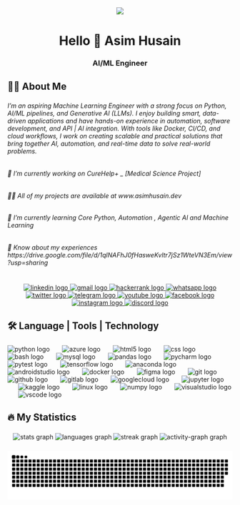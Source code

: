 <div align="center">
  <img height="349" src="https://camo.githubusercontent.com/99ecf5f5b85b87a20b05c27c35097010d8b608df1d69a979b683c42b52d22081/68747470733a2f2f6d656469612e6c6963646e2e636f6d2f646d732f696d6167652f443444313241514531696f504f466f4e5643772f61727469636c652d636f7665725f696d6167652d736872696e6b5f3630305f323030302f302f313637393038333734383034363f653d3231343734383336343726763d6265746126743d367041666236664f334749307558734c6d7a4b716c5a4e746c7638465a72737756514f44482d7072427659"  />
</div>

###

<h1 align="center">Hello 👋 Asim Husain</h1>

###

<h3 align="center">AI/ML Engineer</h3>

###

<h2 align="left">👩‍💻  About Me</h2>

###

<h6 align="left">I’m an aspiring Machine Learning Engineer with a strong focus on Python, AI/ML pipelines, and Generative AI (LLMs). I enjoy building smart, data-driven applications and have hands-on experience in automation, software development, and API | AI integration. With tools like Docker, CI/CD, and cloud workflows, I work on creating scalable and practical solutions that bring together AI, automation, and real-time data to solve real-world problems.</h6>

###

<h6 align="left">🔭 I’m currently working on CureHelp+ _ [Medical Science Project]</h6>

###

<h6 align="left">👨‍💻 All of my projects are available at www.asimhusain.dev</h6>

###

<h6 align="left">🌱 I’m currently learning Core Python, Automation , Agentic AI and Machine Learning</h6>

###

<h6 align="left">📄 Know about my experiences https://drive.google.com/file/d/1qlNAFhJ0fHasweKvltr7jSz1WteVN3Em/view?usp=sharing</h6>

###

<h1 align="left"></h1>

###

<div align="center">
  <a href="https://www.linkedin.com/in/asimhusain1-ai" target="_blank">
    <img src="https://raw.githubusercontent.com/maurodesouza/profile-readme-generator/master/src/assets/icons/social/linkedin/default.svg" width="45" height="25" alt="linkedin logo"  />
  </a>
  <a href="mailto:studyboyasim01@gmail.com" target="_blank">
    <img src="https://raw.githubusercontent.com/maurodesouza/profile-readme-generator/master/src/assets/icons/social/gmail/default.svg" width="45" height="25" alt="gmail logo"  />
  </a>
  <a href="href="https://www.leetcode.com/asimhusain01" target="_blank">
    <img src="https://raw.githubusercontent.com/maurodesouza/profile-readme-generator/master/src/assets/icons/social/hackerrank/default.svg" width="45" height="25" alt="hackerrank logo"  />
  </a>
  <a href="https://wa.me/917310647227" target="_blank">
    <img src="https://raw.githubusercontent.com/maurodesouza/profile-readme-generator/master/src/assets/icons/social/whatsapp/default.svg" width="45" height="25" alt="whatsapp logo"  />
  </a>
  <a href="https://twitter.com/a_simhusain" target="_blank">
    <img src="https://raw.githubusercontent.com/maurodesouza/profile-readme-generator/master/src/assets/icons/social/twitter/default.svg" width="45" height="25" alt="twitter logo"  />
  </a>
  <a href="https://t.me/whitelittlefoxx" target="_blank">
    <img src="https://raw.githubusercontent.com/maurodesouza/profile-readme-generator/master/src/assets/icons/social/telegram/default.svg" width="45" height="25" alt="telegram logo"  />
  </a>
  <a href="https://www.youtube.com/channel/UC6xOXS_ZLfbEOIUJyWds8gA" target="_blank">
    <img src="https://raw.githubusercontent.com/maurodesouza/profile-readme-generator/master/src/assets/icons/social/youtube/default.svg" width="45" height="25" alt="youtube logo"  />
  </a>
  <a href="https://fb.com/cryptofoxx" target="_blank">
    <img src="https://raw.githubusercontent.com/maurodesouza/profile-readme-generator/master/src/assets/icons/social/facebook/default.svg" width="45" height="25" alt="facebook logo"  />
  </a>
  <a href="https://instagram.com/_asim__husain_" target="_blank">
    <img src="https://raw.githubusercontent.com/maurodesouza/profile-readme-generator/master/src/assets/icons/social/instagram/default.svg" width="45" height="25" alt="instagram logo"  />
  </a>
  <a href="https://discord.com/users/a_simhusain" target="_blank">
    <img src="https://raw.githubusercontent.com/maurodesouza/profile-readme-generator/master/src/assets/icons/social/discord/default.svg" width="45" height="25" alt="discord logo"  />
  </a>
</div>

###

<p align="left"></p>

###

<h2 align="left">🛠 Language | Tools | Technology</h2>

###

<div align="left">
  <img src="https://cdn.jsdelivr.net/gh/devicons/devicon/icons/python/python-original.svg" height="25" alt="python logo"  />
  <img width="20" />
  <img src="https://cdn.jsdelivr.net/gh/devicons/devicon/icons/azure/azure-original.svg" height="25" alt="azure logo"  />
  <img width="20" />
  <img src="https://skillicons.dev/icons?i=html" height="25" alt="html5 logo"  />
  <img width="20" />
  <img src="https://cdn.jsdelivr.net/gh/devicons/devicon/icons/css3/css3-original.svg" height="25" alt="css logo"  />
  <img width="20" />
  <img src="https://cdn.jsdelivr.net/gh/devicons/devicon/icons/bash/bash-original.svg" height="25" alt="bash logo"  />
  <img width="20" />
  <img src="https://cdn.jsdelivr.net/gh/devicons/devicon/icons/mysql/mysql-original.svg" height="25" alt="mysql logo"  />
  <img width="20" />
  <img src="https://cdn.jsdelivr.net/gh/devicons/devicon/icons/pandas/pandas-original.svg" height="25" alt="pandas logo"  />
  <img width="20" />
  <img src="https://cdn.jsdelivr.net/gh/devicons/devicon/icons/pycharm/pycharm-original.svg" height="25" alt="pycharm logo"  />
  <img width="20" />
  <img src="https://cdn.jsdelivr.net/gh/devicons/devicon/icons/pytest/pytest-original.svg" height="25" alt="pytest logo"  />
  <img width="20" />
  <img src="https://cdn.jsdelivr.net/gh/devicons/devicon/icons/tensorflow/tensorflow-original.svg" height="25" alt="tensorflow logo"  />
  <img width="20" />
  <img src="https://cdn.jsdelivr.net/gh/devicons/devicon/icons/anaconda/anaconda-original.svg" height="25" alt="anaconda logo"  />
  <img width="20" />
  <img src="https://cdn.jsdelivr.net/gh/devicons/devicon/icons/androidstudio/androidstudio-original.svg" height="25" alt="androidstudio logo"  />
  <img width="20" />
  <img src="https://cdn.jsdelivr.net/gh/devicons/devicon/icons/docker/docker-original.svg" height="25" alt="docker logo"  />
  <img width="20" />
  <img src="https://cdn.jsdelivr.net/gh/devicons/devicon/icons/figma/figma-original.svg" height="25" alt="figma logo"  />
  <img width="20" />
  <img src="https://cdn.jsdelivr.net/gh/devicons/devicon/icons/git/git-original.svg" height="25" alt="git logo"  />
  <img width="20" />
  <img src="https://cdn.jsdelivr.net/gh/devicons/devicon/icons/github/github-original.svg" height="25" alt="github logo"  />
  <img width="20" />
  <img src="https://cdn.jsdelivr.net/gh/devicons/devicon/icons/gitlab/gitlab-original.svg" height="25" alt="gitlab logo"  />
  <img width="20" />
  <img src="https://cdn.jsdelivr.net/gh/devicons/devicon/icons/googlecloud/googlecloud-original.svg" height="25" alt="googlecloud logo"  />
  <img width="20" />
  <img src="https://cdn.jsdelivr.net/gh/devicons/devicon/icons/jupyter/jupyter-original.svg" height="25" alt="jupyter logo"  />
  <img width="20" />
  <img src="https://cdn.jsdelivr.net/gh/devicons/devicon/icons/kaggle/kaggle-original.svg" height="25" alt="kaggle logo"  />
  <img width="20" />
  <img src="https://cdn.jsdelivr.net/gh/devicons/devicon/icons/linux/linux-original.svg" height="25" alt="linux logo"  />
  <img width="20" />
  <img src="https://cdn.jsdelivr.net/gh/devicons/devicon/icons/numpy/numpy-original.svg" height="25" alt="numpy logo"  />
  <img width="20" />
  <img src="https://cdn.jsdelivr.net/gh/devicons/devicon/icons/visualstudio/visualstudio-plain.svg" height="25" alt="visualstudio logo"  />
  <img width="20" />
  <img src="https://cdn.jsdelivr.net/gh/devicons/devicon/icons/vscode/vscode-original.svg" height="25" alt="vscode logo"  />
</div>

###

<p align="left"></p>

###

<h2 align="left">🔥   My Statistics</h2>

###

<div align="center">
  <img src="https://github-readme-stats.vercel.app/api?username=asimhusain-ai&hide_title=false&hide_rank=false&show_icons=true&include_all_commits=false&count_private=true&disable_animations=false&theme=react&locale=en&hide_border=false&order=1&custom_title=Github%20Statistics" height="245" alt="stats graph"  />
  <img src="https://github-readme-stats.vercel.app/api/top-langs?username=asimhusain-ai&locale=en&hide_title=false&layout=compact&card_width=320&langs_count=10&theme=radical&hide_border=true&order=2&custom_title=L%20A%20N%20G%20U%20A%20G%20E%20S" height="193" alt="languages graph"  />
  <img src="https://streak-stats.demolab.com?user=asimhusain-ai&locale=en&mode=daily&theme=dark&hide_border=true&border_radius=25&order=3" height="200" alt="streak graph"  />
  <img src="https://github-readme-activity-graph.vercel.app/graph?username=asimhusain-ai&custom_title=C%20O%20N%20T%20R%20I%20B%20U%20T%20I%20O%20N%20S&theme=one-dark&radius=16" height="200" alt="activity-graph graph"  />
</div>

###

<div align="center" bis_skin_checked="1">
    <picture align="center">
      <source media="(prefers-color-scheme: dark)" srcset="https://raw.githubusercontent.com/asimhusain-ai/asimhusain-ai/refs/heads/main/github-user-contribution.svg">
      <source media="(prefers-color-scheme: light)" srcset="https://raw.githubusercontent.com/asimhusain-ai/asimhusain-ai/refs/heads/main/github-user-contribution.svg">
      <img alt="github contribution grid snake animation" src="https://raw.githubusercontent.com/asimhusain-ai/asimhusain-ai/refs/heads/main/github-user-contribution.svg">
    </picture>
</div>

###
